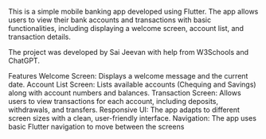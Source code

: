 This is a simple mobile banking app developed using Flutter. The app allows users to view their bank accounts and transactions with basic functionalities, including displaying a welcome screen, account list, and transaction details.

The project was developed by Sai Jeevan with help from W3Schools and ChatGPT.

Features
Welcome Screen: Displays a welcome message and the current date.
Account List Screen: Lists available accounts (Chequing and Savings) along with account numbers and balances.
Transaction Screen: Allows users to view transactions for each account, including deposits, withdrawals, and transfers.
Responsive UI: The app adapts to different screen sizes with a clean, user-friendly interface.
Navigation: The app uses basic Flutter navigation to move between the screens
